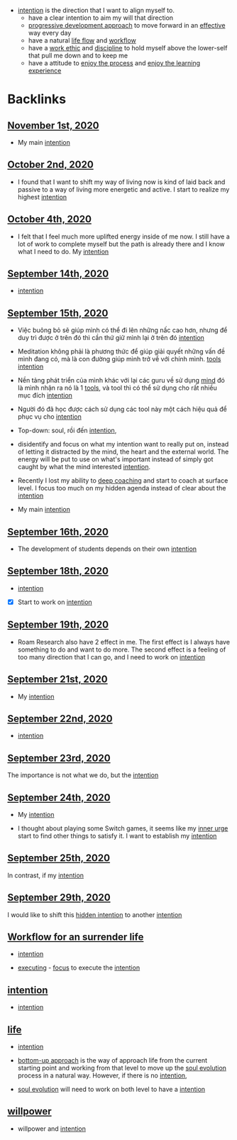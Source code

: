 - [intention](<intention.md>) is the direction that I want to align myself to.
    - have a clear intention to aim my will that direction
    - [progressive development approach](<progressive development approach.md>) to move forward in an [effective](<effective.md>) way every day
    - have a natural [life flow](<life flow.md>) and [workflow](<workflow.md>)
    - have a [work ethic](<work ethic.md>) and [discipline](<discipline.md>) to hold myself above the lower-self that pull me down and to keep me 
    - have a attitude to [enjoy the process](<enjoy the process.md>) and [enjoy the learning experience](<enjoy the learning experience.md>)

# Backlinks
## [November 1st, 2020](<November 1st, 2020.md>)
- My main [intention](<intention.md>)

## [October 2nd, 2020](<October 2nd, 2020.md>)
- I found that I want to shift my way of living now is kind of laid back and passive to a way of living more energetic and active. I start to realize my highest [intention](<intention.md>)

## [October 4th, 2020](<October 4th, 2020.md>)
- I felt that I feel much more uplifted energy inside of me now. I still have a lot of work to complete myself but the path is already there and I know what I need to do. My [intention](<intention.md>)

## [September 14th, 2020](<September 14th, 2020.md>)
- [intention](<intention.md>)

## [September 15th, 2020](<September 15th, 2020.md>)
- Việc buông bỏ sẽ giúp mình có thể đi lên những nấc cao hơn, nhưng để duy trì được ở trên đó thì cần thứ giữ mình lại ở trên đó [intention](<intention.md>)

- Meditation không phải là phương thức để giúp giải quyết những vấn đề mình đang có, mà là con đường giúp mình trở về với chính mình. [tools](<tools.md>) [intention](<intention.md>)

- Nền tảng phát triển của mình khác với lại các guru về sử dụng [mind](<mind.md>) đó là mình nhận ra nó là 1 [tools](<tools.md>), và tool thì có thể sử dụng cho rất nhiều mục đích [intention](<intention.md>)

- Người đó đã học được cách sử dụng các tool này một cách hiệu quả để phục vụ cho [intention](<intention.md>)

- Top-down: soul, rồi đến [intention](<intention.md>),

- disidentify and focus on what my intention want to really put on, instead of letting it distracted by the mind, the heart and the external world. The energy will be put to use on what's important instead of simply got caught by what the mind interested [intention](<intention.md>).

- Recently I lost my ability to [deep coaching](<deep coaching.md>) and start to coach at surface level. I focus too much on my hidden agenda instead of clear about the [intention](<intention.md>)

- My main [intention](<intention.md>)

## [September 16th, 2020](<September 16th, 2020.md>)
- The development of students depends on their own [intention](<intention.md>)

## [September 18th, 2020](<September 18th, 2020.md>)
- [intention](<intention.md>)

- [x] Start to work on [intention](<intention.md>)

## [September 19th, 2020](<September 19th, 2020.md>)
- Roam Research also have 2 effect in me. The first effect is I always have something to do and want to do more. The second effect is a feeling of too many direction that I can go, and I need to work on [intention](<intention.md>)

## [September 21st, 2020](<September 21st, 2020.md>)
- My [intention](<intention.md>)

## [September 22nd, 2020](<September 22nd, 2020.md>)
- [intention](<intention.md>)

## [September 23rd, 2020](<September 23rd, 2020.md>)
The importance is not what we do, but the [intention](<intention.md>)

## [September 24th, 2020](<September 24th, 2020.md>)
- My [intention](<intention.md>)

-  I thought about playing some Switch games, it seems like my [inner urge](<inner urge.md>) start to find other things to satisfy it. I want to establish my [intention](<intention.md>)

## [September 25th, 2020](<September 25th, 2020.md>)
In contrast, if my [intention](<intention.md>)

## [September 29th, 2020](<September 29th, 2020.md>)
I would like to shift this [hidden intention](<hidden intention.md>) to another [intention](<intention.md>)

## [Workflow for an surrender life](<Workflow for an surrender life.md>)
- [intention](<intention.md>)

- [executing](<executing.md>) - [focus](<focus.md>) to execute the [intention](<intention.md>)

## [intention](<intention.md>)
- [intention](<intention.md>)

## [life](<life.md>)
- [intention](<intention.md>)

- [bottom-up approach](<bottom-up approach.md>) is the way of approach life from the current starting point and working from that level to move up the [soul evolution](<soul evolution.md>) process in a natural way. However, if there is no [intention](<intention.md>),

- [soul evolution](<soul evolution.md>) will need to work on both level to have a [intention](<intention.md>)

## [willpower](<willpower.md>)
- willpower and [intention](<intention.md>)

